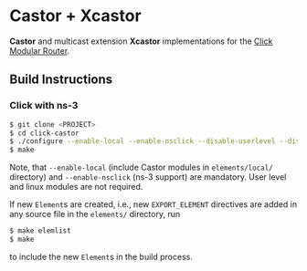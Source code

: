 # Castor + Xcastor
**Castor** and multicast extension **Xcastor** implementations for the [Click Modular Router](http://www.read.cs.ucla.edu/click/).

## Build Instructions

### Click with ns-3
```bash
$ git clone <PROJECT>
$ cd click-castor
$ ./configure --enable-local --enable-nsclick --disable-userlevel --disable-linuxmodule
$ make
```
Note, that `--enable-local` (include Castor modules in `elements/local/` directory) and `--enable-nsclick` (ns-3 support) are mandatory. User level and linux modules are not required.

If new `Element`s are created, i.e., new `EXPORT_ELEMENT` directives are added in any source file in the `elements/` directory, run
```bash
$ make elemlist
$ make
```
to include the new `Element`s in the build process.